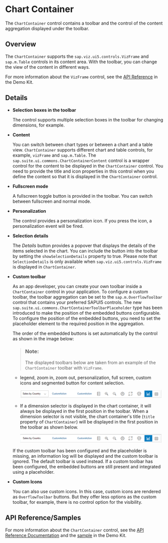 <!-- loio85b33d864c8a43b1bb65522ccb219379 -->

# Chart Container

The `ChartContainer` control contains a toolbar and the control of the content aggregation displayed under the toolbar.



## Overview

The `ChartContainer` supports the `sap.viz.ui5.controls.VizFrame` and `sap.m.Table` controls in its content area. With the toolbar, you can change the view of the content in different ways.

For more information about the `VizFrame` control, see the [API Reference](https://ui5.sap.com/#/api/sap.viz.ui5.controls.VizFrame) in the Demo Kit.



## Details

-   **Selection boxes in the toolbar**

    The control supports multiple selection boxes in the toolbar for changing dimensions, for example.

-   **Content**

    You can switch between chart types or between a chart and a table view. `ChartContainer` supports different chart and table controls, for example, `vizFrame` and `sap.m.Table`. The `sap.suite.ui.commons.ChartContainerContent` control is a wrapper control for the content to be displayed in the `ChartContainer` control. You need to provide the title and icon properties in this control when you define the content so that it is displayed in the `ChartContainer` control.

-   **Fullscreen mode**

    A fullscreen toggle button is provided in the toolbar. You can switch between fullscreen and normal mode.

-   **Personalization**

    The control provides a personalization icon. If you press the icon, a personalization event will be fired.

-   **Selection details**

    The *Details* button provides a popover that displays the details of the items selected in the chart. You can include the button into the toolbar by setting the `showSelectionDetails` property to true. Please note that `SelectionDetails` is only available when `sap.viz.ui5.controls.VizFrame` is displayed in `ChartContainer`.

-   **Custom toolbar**

    As an app developer, you can create your own toolbar inside a `ChartContainer` control in your application. To configure a custom toolbar, the toolbar aggregation can be set to the `sap.m.OverflowToolbar` control that contains your preferred SAPUI5 controls. The new `sap.suite.ui.commons.ChartContainerToolbarPlaceholder` type has been introduced to make the position of the embedded buttons configurable. To configure the position of the embedded buttons, you need to set the placeholder element to the required position in the aggregation.

    The order of the embedded buttons is set automatically by the control as shown in the image below:

    > ### Note:  
    > The displayed toolbars below are taken from an example of the `ChartContainer` toolbar with `VizFrame`.

    -   legend, zoom in, zoom out, personalization, full screen, custom icons and segmented button for content selection.

        ![Custom Toolbar with the embedded buttons and the dimension selector](images/ChartContainer_ToolbarDimension_4b93f6b.png)

    -   If a dimension selector is displayed in the chart container, it will always be displayed in the first position in the toolbar. When a dimension selector is not visible, the chart container's title \(`title` property of `ChartContainer`\) will be displayed in the first position in the toolbar as shown below.

        ![Custom Toolbar with the embedded buttons and a title](images/ChartContainer_ToolbarTitle_cb0a6b7.png)


    If the custom toolbar has been configured and the placeholder is missing, an information log will be displayed and the custom toolbar is ignored. The default toolbar is used instead. If a custom toolbar has been configured, the embedded buttons are still present and integrated using a placeholder.

-   **Custom Icons**

    You can also use custom icons. In this case, custom icons are rendered as `OverflowToolbar` buttons. But they offer less options as the custom toolbar, for example, there is no control option for the visibility.




## API Reference/Samples

For more information about the `ChartContainer` control, see the [API Reference Documentation](https://ui5.sap.com/#/api/sap.suite.ui.commons.ChartContainer) and the [sample](https://ui5.sap.com/#/entity/sap.suite.ui.commons.ChartContainer) in the Demo Kit.

